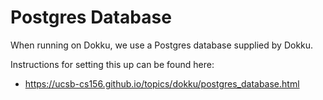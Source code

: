 # Postgres Database

When running on Dokku, we use a Postgres database supplied by Dokku.

Instructions for setting this up can be found here:

* <https://ucsb-cs156.github.io/topics/dokku/postgres_database.html>

